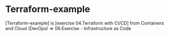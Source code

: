 # Terraform-example
  [Terraform-example] is [exercise 04.Terraform with CI/CD] from Containers and Cloud (DevOps) => 08.Exercise - Infrastructure as Code

